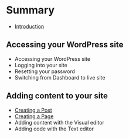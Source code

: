 # Summary

* [Introduction](README.md)

## Accessing your WordPress site
* Accessing your WordPress site
* Logging into your site
* Resetting your password
* Switching from Dashboard to live site

## Adding content to your site
* [Creating a Post](creating-a-post.md)
* [Creating a Page](creating-a-part.md)
* Adding content with the Visual editor
* Adding code with the Text editor

